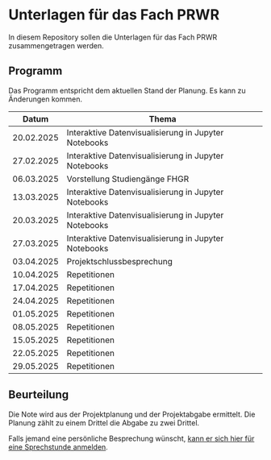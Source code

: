 # Unterlagen für das Fach PRWR

In diesem Repository sollen die Unterlagen für das Fach PRWR zusammengetragen werden.

## Programm

Das Programm entspricht dem aktuellen Stand der Planung. Es kann zu
Änderungen kommen.

| Datum | Thema |
| ----- | ----- |
| 20.02.2025 | Interaktive Datenvisualisierung in Jupyter Notebooks |
| 27.02.2025 | Interaktive Datenvisualisierung in Jupyter Notebooks |
| 06.03.2025 | Vorstellung Studiengänge FHGR |
| 13.03.2025 | Interaktive Datenvisualisierung in Jupyter Notebooks |
| 20.03.2025 | Interaktive Datenvisualisierung in Jupyter Notebooks |
| 27.03.2025 | Interaktive Datenvisualisierung in Jupyter Notebooks |
| 03.04.2025 | Projektschlussbesprechung |
| 10.04.2025 | Repetitionen |
| 17.04.2025 | Repetitionen |
| 24.04.2025 | Repetitionen |
| 01.05.2025 | Repetitionen |
| 08.05.2025 | Repetitionen |
| 15.05.2025 | Repetitionen |
| 22.05.2025 | Repetitionen |
| 29.05.2025 | Repetitionen |




## Beurteilung

Die Note wird aus der Projektplanung und der Projektabgabe ermittelt. Die
Planung zählt zu einem Drittel die Abgabe zu zwei Drittel.

Falls jemand eine persönliche Besprechung wünscht, [kann er sich hier für
eine Sprechstunde anmelden](https://calendar.app.google/Rwb7qnemeNEhK682A).
